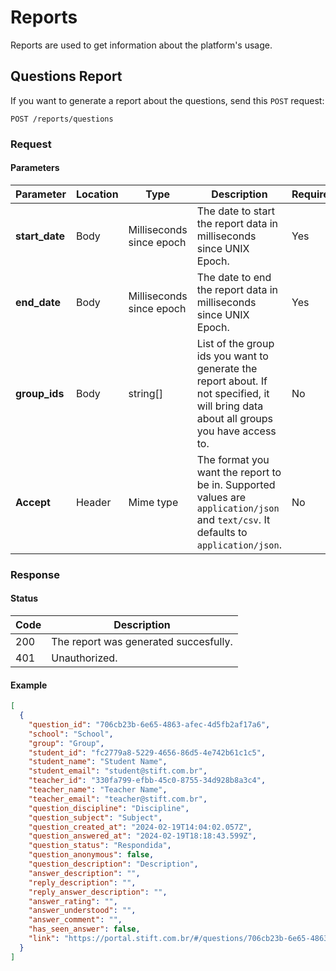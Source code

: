 # Reports

Reports are used to get information about the platform's usage.

## Questions Report

If you want to generate a report about the questions, send this `POST` request:

```http
POST /reports/questions
```

### Request

#### Parameters

| Parameter      | Location | Type                     | Description                                                                                                                            | Required |
| -------------- | -------- | ------------------------ | -------------------------------------------------------------------------------------------------------------------------------------- | -------- |
| **start_date** | Body     | Milliseconds since epoch | The date to start the report data in milliseconds since UNIX Epoch.                                                                    | Yes      |
| **end_date**   | Body     | Milliseconds since epoch | The date to end the report data in milliseconds since UNIX Epoch.                                                                      | Yes      |
| **group_ids**  | Body     | string[]                 | List of the group ids you want to generate the report about. If not specified, it will bring data about all groups you have access to. | No       |
| **Accept**     | Header   | Mime type                | The format you want the report to be in. Supported values are `application/json` and `text/csv`. It defaults to `application/json`.    | No       |

### Response

#### Status

| Code | Description                           |
| ---- | ------------------------------------- |
| 200  | The report was generated succesfully. |
| 401  | Unauthorized.                         |

#### Example

```json
[
  {
    "question_id": "706cb23b-6e65-4863-afec-4d5fb2af17a6",
    "school": "School",
    "group": "Group",
    "student_id": "fc2779a8-5229-4656-86d5-4e742b61c1c5",
    "student_name": "Student Name",
    "student_email": "student@stift.com.br",
    "teacher_id": "330fa799-efbb-45c0-8755-34d928b8a3c4",
    "teacher_name": "Teacher Name",
    "teacher_email": "teacher@stift.com.br",
    "question_discipline": "Discipline",
    "question_subject": "Subject",
    "question_created_at": "2024-02-19T14:04:02.057Z",
    "question_answered_at": "2024-02-19T18:18:43.599Z",
    "question_status": "Respondida",
    "question_anonymous": false,
    "question_description": "Description",
    "answer_description": "",
    "reply_description": "",
    "reply_answer_description": "",
    "answer_rating": "",
    "answer_understood": "",
    "answer_comment": "",
    "has_seen_answer": false,
    "link": "https://portal.stift.com.br/#/questions/706cb23b-6e65-4863-afec-4d5fb2af17a6/"
  }
]
```
